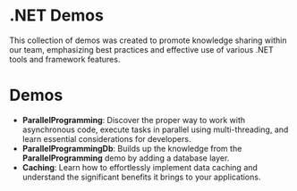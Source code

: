 # .NET Demos

This collection of demos was created to promote knowledge sharing within our team, emphasizing best practices and effective use of various .NET tools and framework features.

# Demos

- **ParallelProgramming**: Discover the proper way to work with asynchronous code, execute tasks in parallel using multi-threading, and learn essential considerations for developers.
- **ParallelProgrammingDb**: Builds up the knowledge from the **ParallelProgramming** demo by adding a database layer.
- **Caching**: Learn how to effortlessly implement data caching and understand the significant benefits it brings to your applications.